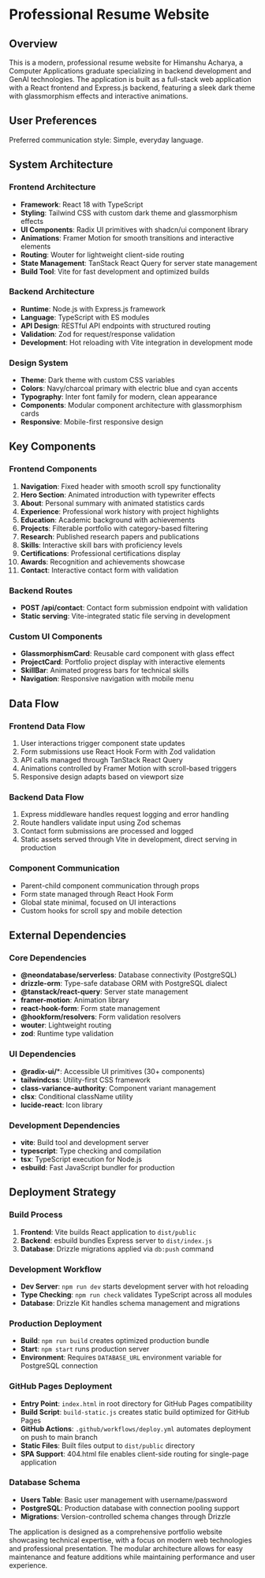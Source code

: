 # Professional Resume Website

## Overview

This is a modern, professional resume website for Himanshu Acharya, a Computer Applications graduate specializing in backend development and GenAI technologies. The application is built as a full-stack web application with a React frontend and Express.js backend, featuring a sleek dark theme with glassmorphism effects and interactive animations.

## User Preferences

Preferred communication style: Simple, everyday language.

## System Architecture

### Frontend Architecture
- **Framework**: React 18 with TypeScript
- **Styling**: Tailwind CSS with custom dark theme and glassmorphism effects
- **UI Components**: Radix UI primitives with shadcn/ui component library
- **Animations**: Framer Motion for smooth transitions and interactive elements
- **Routing**: Wouter for lightweight client-side routing
- **State Management**: TanStack React Query for server state management
- **Build Tool**: Vite for fast development and optimized builds

### Backend Architecture
- **Runtime**: Node.js with Express.js framework
- **Language**: TypeScript with ES modules
- **API Design**: RESTful API endpoints with structured routing
- **Validation**: Zod for request/response validation
- **Development**: Hot reloading with Vite integration in development mode

### Design System
- **Theme**: Dark theme with custom CSS variables
- **Colors**: Navy/charcoal primary with electric blue and cyan accents
- **Typography**: Inter font family for modern, clean appearance
- **Components**: Modular component architecture with glassmorphism cards
- **Responsive**: Mobile-first responsive design

## Key Components

### Frontend Components
1. **Navigation**: Fixed header with smooth scroll spy functionality
2. **Hero Section**: Animated introduction with typewriter effects
3. **About**: Personal summary with animated statistics cards
4. **Experience**: Professional work history with project highlights
5. **Education**: Academic background with achievements
6. **Projects**: Filterable portfolio with category-based filtering
7. **Research**: Published research papers and publications
8. **Skills**: Interactive skill bars with proficiency levels
9. **Certifications**: Professional certifications display
10. **Awards**: Recognition and achievements showcase
11. **Contact**: Interactive contact form with validation

### Backend Routes
- **POST /api/contact**: Contact form submission endpoint with validation
- **Static serving**: Vite-integrated static file serving in development

### Custom UI Components
- **GlassmorphismCard**: Reusable card component with glass effect
- **ProjectCard**: Portfolio project display with interactive elements
- **SkillBar**: Animated progress bars for technical skills
- **Navigation**: Responsive navigation with mobile menu

## Data Flow

### Frontend Data Flow
1. User interactions trigger component state updates
2. Form submissions use React Hook Form with Zod validation
3. API calls managed through TanStack React Query
4. Animations controlled by Framer Motion with scroll-based triggers
5. Responsive design adapts based on viewport size

### Backend Data Flow
1. Express middleware handles request logging and error handling
2. Route handlers validate input using Zod schemas
3. Contact form submissions are processed and logged
4. Static assets served through Vite in development, direct serving in production

### Component Communication
- Parent-child component communication through props
- Form state managed through React Hook Form
- Global state minimal, focused on UI interactions
- Custom hooks for scroll spy and mobile detection

## External Dependencies

### Core Dependencies
- **@neondatabase/serverless**: Database connectivity (PostgreSQL)
- **drizzle-orm**: Type-safe database ORM with PostgreSQL dialect
- **@tanstack/react-query**: Server state management
- **framer-motion**: Animation library
- **react-hook-form**: Form state management
- **@hookform/resolvers**: Form validation resolvers
- **wouter**: Lightweight routing
- **zod**: Runtime type validation

### UI Dependencies
- **@radix-ui/***: Accessible UI primitives (30+ components)
- **tailwindcss**: Utility-first CSS framework
- **class-variance-authority**: Component variant management
- **clsx**: Conditional className utility
- **lucide-react**: Icon library

### Development Dependencies
- **vite**: Build tool and development server
- **typescript**: Type checking and compilation
- **tsx**: TypeScript execution for Node.js
- **esbuild**: Fast JavaScript bundler for production

## Deployment Strategy

### Build Process
1. **Frontend**: Vite builds React application to `dist/public`
2. **Backend**: esbuild bundles Express server to `dist/index.js`
3. **Database**: Drizzle migrations applied via `db:push` command

### Development Workflow
- **Dev Server**: `npm run dev` starts development server with hot reloading
- **Type Checking**: `npm run check` validates TypeScript across all modules
- **Database**: Drizzle Kit handles schema management and migrations

### Production Deployment
- **Build**: `npm run build` creates optimized production bundle
- **Start**: `npm start` runs production server
- **Environment**: Requires `DATABASE_URL` environment variable for PostgreSQL connection

### GitHub Pages Deployment
- **Entry Point**: `index.html` in root directory for GitHub Pages compatibility
- **Build Script**: `build-static.js` creates static build optimized for GitHub Pages
- **GitHub Actions**: `.github/workflows/deploy.yml` automates deployment on push to main branch
- **Static Files**: Built files output to `dist/public` directory
- **SPA Support**: 404.html file enables client-side routing for single-page application

### Database Schema
- **Users Table**: Basic user management with username/password
- **PostgreSQL**: Production database with connection pooling support
- **Migrations**: Version-controlled schema changes through Drizzle

The application is designed as a comprehensive portfolio website showcasing technical expertise, with a focus on modern web technologies and professional presentation. The modular architecture allows for easy maintenance and feature additions while maintaining performance and user experience.